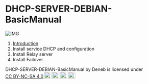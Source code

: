 # DHCP-SERVER-DEBIAN-BasicManual
![IMG](https://imgs.search.brave.com/FMngsoNsgZZMmu_3hUjJdmp2bGL3QDxytHqLh0JHx7I/rs:fit:860:0:0:0/g:ce/aHR0cHM6Ly90My5m/dGNkbi5uZXQvanBn/LzAxLzIzLzEyLzM4/LzM2MF9GXzEyMzEy/Mzg2Nl9FR3hJc1A2/alJmMWhMUDU2T0hE/VVdISHlKRjJLa2hm/cC5qcGc)
1. [Introduction](/doc/introduction.md)
2. Install service DHCP and configuration
3. Install Relay server
4. Install Failover
<p xmlns:cc="http://creativecommons.org/ns#" xmlns:dct="http://purl.org/dc/terms/"><span property="dct:title">DHCP-SERVER-DEBIAN-BasicManual</span> by <span property="cc:attributionName">Deneb</span> is licensed under <a href="https://creativecommons.org/licenses/by-nc-sa/4.0/?ref=chooser-v1" target="_blank" rel="license noopener noreferrer" style="display:inline-block;">CC BY-NC-SA 4.0<img style="height:22px!important;margin-left:3px;vertical-align:text-bottom;" src="https://mirrors.creativecommons.org/presskit/icons/cc.svg?ref=chooser-v1" alt=""><img style="height:22px!important;margin-left:3px;vertical-align:text-bottom;" src="https://mirrors.creativecommons.org/presskit/icons/by.svg?ref=chooser-v1" alt=""><img style="height:22px!important;margin-left:3px;vertical-align:text-bottom;" src="https://mirrors.creativecommons.org/presskit/icons/nc.svg?ref=chooser-v1" alt=""><img style="height:22px!important;margin-left:3px;vertical-align:text-bottom;" src="https://mirrors.creativecommons.org/presskit/icons/sa.svg?ref=chooser-v1" alt=""></a></p>
